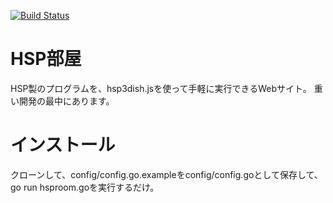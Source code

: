 [![Build Status](https://drone.io/github.com/mjhd-devlion/hsproom/status.png)](https://drone.io/github.com/mjhd-devlion/hsproom/latest)

# HSP部屋
HSP製のプログラムを、hsp3dish.jsを使って手軽に実行できるWebサイト。
重い開発の最中にあります。

# インストール
クローンして、config/config.go.exampleをconfig/config.goとして保存して、go run hsproom.goを実行するだけ。

